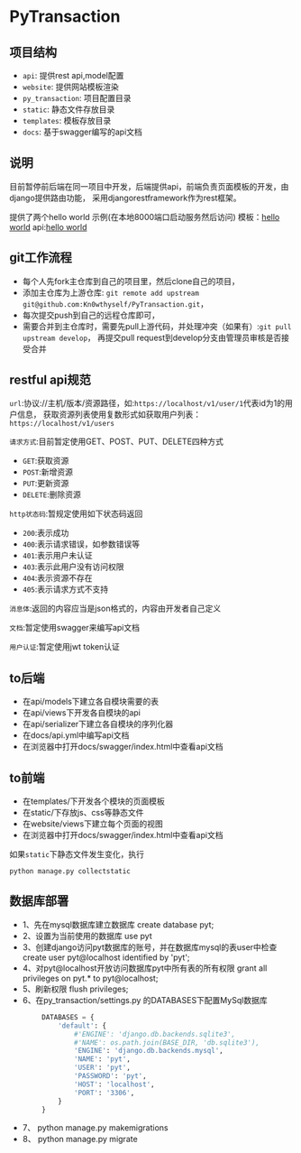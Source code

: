 # PyTransaction

## 项目结构
- `api`: 提供rest api,model配置
- `website`: 提供网站模板渲染
- `py_transaction`: 项目配置目录
- `static`: 静态文件存放目录
- `templates`: 模板存放目录
- `docs`: 基于swagger编写的api文档

## 说明
目前暂停前后端在同一项目中开发，后端提供api，前端负责页面模板的开发，由django提供路由功能，
采用djangorestframework作为rest框架。

提供了两个hello world 示例(在本地8000端口启动服务然后访问)
模板：<a href="http://localhost:8000/helloworld">hello world</a>
api:<a href="http://localhost:8000/api/helloworld">hello world</a>

## git工作流程
- 每个人先fork主仓库到自己的项目里，然后clone自己的项目，
- 添加主仓库为上游仓库: `git remote add upstream git@github.com:Kn0wthyself/PyTransaction.git`，
- 每次提交push到自己的远程仓库即可，
- 需要合并到主仓库时，需要先pull上游代码，并处理冲突（如果有）:`git pull upstream develop`，
  再提交pull request到develop分支由管理员审核是否接受合并

## restful api规范
`url`:协议://主机/版本/资源路径，如:`https://localhost/v1/user/1`代表id为1的用户信息，
获取资源列表使用复数形式如获取用户列表：`https://localhost/v1/users`

`请求方式`:目前暂定使用GET、POST、PUT、DELETE四种方式
- `GET`:获取资源
- `POST`:新增资源
- `PUT`:更新资源
- `DELETE`:删除资源

`http状态码`:暂规定使用如下状态码返回
- `200`:表示成功
- `400`:表示请求错误，如参数错误等
- `401`:表示用户未认证
- `403`:表示此用户没有访问权限
- `404`:表示资源不存在
- `405`:表示请求方式不支持

`消息体`:返回的内容应当是json格式的，内容由开发者自己定义

`文档`:暂定使用swagger来编写api文档

`用户认证`:暂定使用jwt token认证


## to后端
- 在api/models下建立各自模块需要的表
- 在api/views下开发各自模块的api
- 在api/serializer下建立各自模块的序列化器
- 在docs/api.yml中编写api文档
- 在浏览器中打开docs/swagger/index.html中查看api文档

## to前端
- 在templates/下开发各个模块的页面模板
- 在static/下存放js、css等静态文件
- 在website/views下建立每个页面的视图
- 在浏览器中打开docs/swagger/index.html中查看api文档

如果`static`下静态文件发生变化，执行
```
python manage.py collectstatic
```

## 数据库部署
- 1、先在mysql数据库建立数据库    create database pyt;
- 2、设置为当前使用的数据库 use pyt
- 3、创建django访问pyt数据库的账号，并在数据库mysql的表user中检查 create user pyt@localhost identified by 'pyt';
- 4、对pyt@localhost开放访问数据库pyt中所有表的所有权限 grant all privileges on pyt.* to pyt@localhost;
- 5、刷新权限 flush privileges;
- 6、在py_transaction/settings.py 的DATABASES下配置MySql数据库

```python
        DATABASES = {
            'default': {
                #'ENGINE': 'django.db.backends.sqlite3',
                #'NAME': os.path.join(BASE_DIR, 'db.sqlite3'),
                'ENGINE': 'django.db.backends.mysql',
                'NAME': 'pyt',
                'USER': 'pyt',
                'PASSWORD': 'pyt',
                'HOST': 'localhost',
                'PORT': '3306',
            }
        }
```

- 7、 python manage.py makemigrations
- 8、 python manage.py migrate